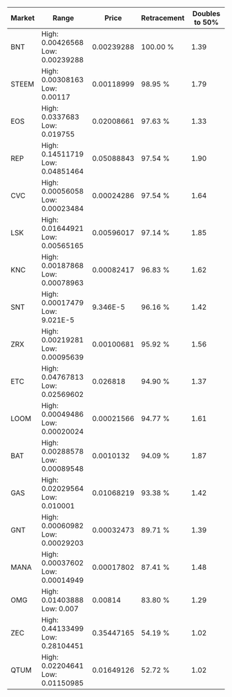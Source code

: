 | Market | Range | Price| Retracement | Doubles to 50% |
| --- | --- | --- | --- | --- |
| BNT | High: 0.00426568<br />Low: 0.00239288 | 0.00239288 | 100.00 % | 1.39 |
| STEEM | High: 0.00308163<br />Low: 0.00117 | 0.00118999 | 98.95 % | 1.79 |
| EOS | High: 0.0337683<br />Low: 0.019755 | 0.02008661 | 97.63 % | 1.33 |
| REP | High: 0.14511719<br />Low: 0.04851464 | 0.05088843 | 97.54 % | 1.90 |
| CVC | High: 0.00056058<br />Low: 0.00023484 | 0.00024286 | 97.54 % | 1.64 |
| LSK | High: 0.01644921<br />Low: 0.00565165 | 0.00596017 | 97.14 % | 1.85 |
| KNC | High: 0.00187868<br />Low: 0.00078963 | 0.00082417 | 96.83 % | 1.62 |
| SNT | High: 0.00017479<br />Low: 9.021E-5 | 9.346E-5 | 96.16 % | 1.42 |
| ZRX | High: 0.00219281<br />Low: 0.00095639 | 0.00100681 | 95.92 % | 1.56 |
| ETC | High: 0.04767813<br />Low: 0.02569602 | 0.026818 | 94.90 % | 1.37 |
| LOOM | High: 0.00049486<br />Low: 0.00020024 | 0.00021566 | 94.77 % | 1.61 |
| BAT | High: 0.00288578<br />Low: 0.00089548 | 0.0010132 | 94.09 % | 1.87 |
| GAS | High: 0.02029564<br />Low: 0.010001 | 0.01068219 | 93.38 % | 1.42 |
| GNT | High: 0.00060982<br />Low: 0.00029203 | 0.00032473 | 89.71 % | 1.39 |
| MANA | High: 0.00037602<br />Low: 0.00014949 | 0.00017802 | 87.41 % | 1.48 |
| OMG | High: 0.01403888<br />Low: 0.007 | 0.00814 | 83.80 % | 1.29 |
| ZEC | High: 0.44133499<br />Low: 0.28104451 | 0.35447165 | 54.19 % | 1.02 |
| QTUM | High: 0.02204641<br />Low: 0.01150985 | 0.01649126 | 52.72 % | 1.02 |
